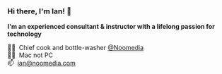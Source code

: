 ### Hi there, I'm Ian! 👋
**I'm an experienced consultant & instructor with a lifelong passion for technology**

👨‍🍳&nbsp;&nbsp;Chief cook and bottle-washer [@Noomedia](https://github.com/noomedia/) </br>
🧑‍💻&nbsp;&nbsp;Mac not PC </br>
📫&nbsp;&nbsp;[ian@noomedia.com](mailto:ian@noomedia.com) </br>
